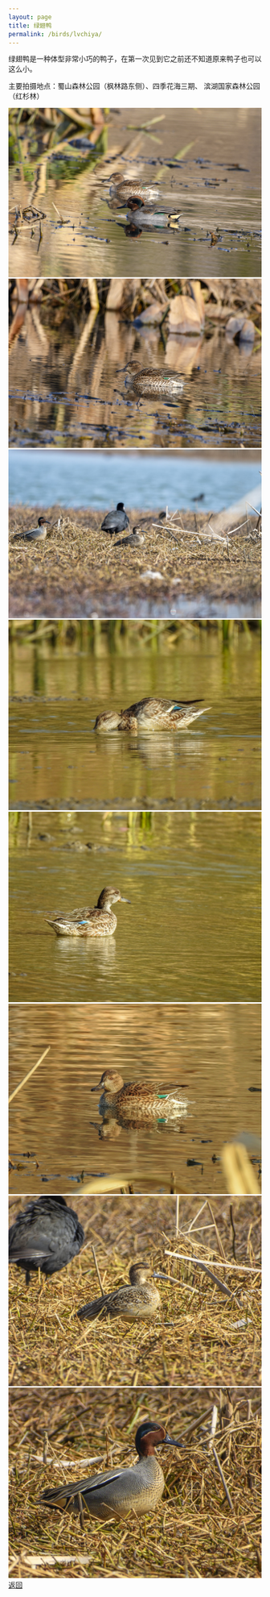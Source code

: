 ```yaml
---
layout: page
title: 绿翅鸭
permalink: /birds/lvchiya/
---
```

绿翅鸭是一种体型非常小巧的鸭子，在第一次见到它之前还不知道原来鸭子也可以这么小。

主要拍摄地点：蜀山森林公园（枫林路东侧）、四季花海三期、	滨湖国家森林公园（红杉林）

![](../picture/绿翅鸭/DSC_2561-NEF_DxO_DeepPRIME.jpg)
![](../picture/绿翅鸭/DSC_2564-NEF_DxO_DeepPRIME.jpg)
![](../picture/绿翅鸭/DSC_3693-NEF_DxO_DeepPRIME.jpg)
![](../picture/绿翅鸭/DSCN4927.jpg)
![](../picture/绿翅鸭/DSCN4932.jpg)
![](../picture/绿翅鸭/DSCN6467.jpg)
![](../picture/绿翅鸭/DSCN7666-NRW_DxO_DeepPRIME.jpg)
![](../picture/绿翅鸭/DSCN7668-NRW_DxO_DeepPRIME.jpg)
[返回](../../)
